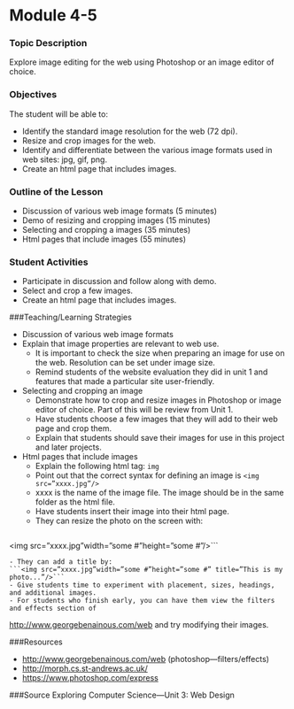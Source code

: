 # Module 4-5

### Topic Description

Explore image editing for the web using Photoshop or an image editor of choice.

### Objectives

The student will be able to:
- Identify the standard image resolution for the web (72 dpi).
- Resize and crop images for the web.
- Identify and differentiate between the various image formats used in web sites: jpg, gif, png.
- Create an html page that includes images.

### Outline of the Lesson

- Discussion of various web image formats (5 minutes)
- Demo of resizing and cropping images (15 minutes)
- Selecting and cropping a images (35 minutes)
- Html pages that include images (55 minutes)

### Student Activities

- Participate in discussion and follow along with demo.
- Select and crop a few images.
- Create an html page that includes images.

###Teaching/Learning Strategies

- Discussion of various web image formats
- Explain that image properties are relevant to web use.
    - It is important to check the size when preparing an image for use on the web. Resolution can be
set under image size.
    - Remind students of the website evaluation they did in unit 1 and features that made a particular
site user-friendly.
- Selecting and cropping an image
    - Demonstrate how to crop and resize images in Photoshop or image editor of choice. Part of this will be review from Unit 1.
    - Have students choose a few images that they will add to their web page and crop them.
    - Explain that students should save their images for use in this project and later projects.
- Html pages that include images
    - Explain the following html tag: ```img```
    - Point out that the correct syntax for defining an image is ```<img src=”xxxx.jpg”/>```
    - xxxx is the name of the image file. The image should be in the same folder as the html file.
    - Have students insert their image into their html page.
    - They can resize the photo on the screen with:
    ```
<img src=”xxxx.jpg”width=”some #”height=”some #”/>```

    - They can add a title by:
    ```<img src=”xxxx.jpg”width=”some #”height=”some #” title=”This is my photo...”/>```
    - Give students time to experiment with placement, sizes, headings, and additional images.
    - For students who finish early, you can have them view the filters and effects section of
http://www.georgebenainous.com/web and try modifying their images.

###Resources
- http://www.georgebenainous.com/web (photoshop—filters/effects)
- http://morph.cs.st-andrews.ac.uk/
- https://www.photoshop.com/express

###Source
Exploring Computer Science—Unit 3: Web Design
